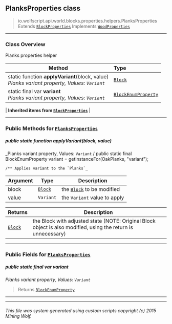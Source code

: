 ## PlanksProperties __class__

>io.wolfscript.api.world.blocks.properties.helpers.PlanksProperties
>Extends [`BlockProperties`](BlockProperties.md)
>Implements [`WoodProperties`](WoodProperties.md)

---

### Class Overview

Planks properties helper

Method | Type   
--- | :--- 
static function __applyVariant__(block, value) <br> _Planks variant property, Values: `Variant`_ | [`Block`](../../Block.md)
static final var __variant__ <br> _Planks variant property, Values: `Variant`_ | [`BlockEnumProperty`](../BlockEnumProperty.md)
 |
__Inherited items from [`BlockProperties`](BlockProperties.md)__ |





---


### Public Methods for [`PlanksProperties`](PlanksProperties.md)

##### <a id='applyvariant'></a>public static function __applyVariant__(block, value)

_Planks variant property, Values: `Variant` /
    public static final BlockEnumProperty variant = getInstanceFor(OakPlanks, "variant");

    /** Applies variant to the `Planks`_

Argument | Type | Description  
--- | --- | --- 
block | [`Block`](../../Block.md) | the [`Block`](../../Block.md) to be modified
value | `Variant` | the `Variant` value to apply

Returns | Description
--- | --- 
[`Block`](../../Block.md) | the Block with adjusted state (NOTE: Original Block object is also modified, using the return is unnecessary)


---

### Public Fields for [`PlanksProperties`](PlanksProperties.md)

##### <a id='variant'></a>public static final var __variant__

_Planks variant property, Values: `Variant`_

>Returns
>  [`BlockEnumProperty`](../BlockEnumProperty.md)

---


---


###### This file was system generated using custom scripts copyright (c) 2015 Mining Wolf.
	

